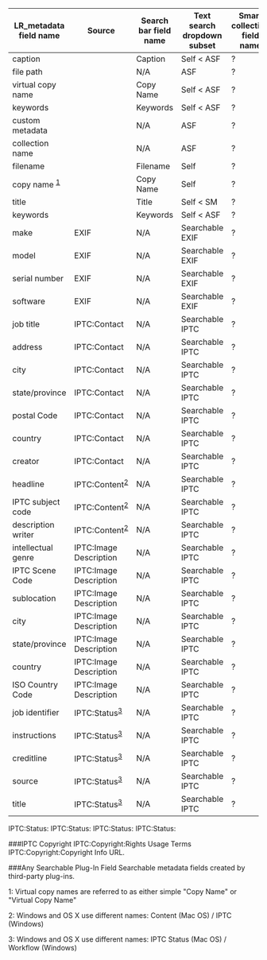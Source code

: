 |LR_metadata field name| Source | Search bar field name | Text search dropdown subset | Smart collection field name|
|---|---|---|---|---|
|caption||Caption|Self < ASF|?|
|file path||N/A|ASF|?|
|virtual copy name||Copy Name|Self < ASF|?|
|keywords||Keywords|Self < ASF|?|
|custom metadata||N/A|ASF|?|
|collection name||N/A|ASF|?|
|filename||Filename|Self|?|
|copy name <sup>[1](#myfootnote1)</sup>||Copy Name|Self|?|
|title||Title|Self < SM|?|
|keywords||Keywords|Self < ASF|?|
|make|EXIF|N/A|Searchable EXIF|?|
|model|EXIF|N/A|Searchable EXIF|?|
|serial number|EXIF|N/A|Searchable EXIF|?|
|software|EXIF|N/A|Searchable EXIF|?|
|job title|IPTC:Contact|N/A|Searchable IPTC|?|
|address|IPTC:Contact|N/A|Searchable IPTC|?|
|city|IPTC:Contact|N/A|Searchable IPTC|?|
|state/province|IPTC:Contact|N/A|Searchable IPTC|?|
|postal Code|IPTC:Contact|N/A|Searchable IPTC|?|
|country|IPTC:Contact|N/A|Searchable IPTC|?|
|creator|IPTC:Contact|N/A|Searchable IPTC|?|
|headline|IPTC:Content<sup>[2](#myfootnote2)</sup>|N/A|Searchable IPTC|?|
|IPTC subject code|IPTC:Content<sup>[2](#myfootnote2)</sup>|N/A|Searchable IPTC|?|
|description writer|IPTC:Content<sup>[2](#myfootnote2)</sup>|N/A|Searchable IPTC|?|
|intellectual genre|IPTC:Image Description|N/A|Searchable IPTC|?|
|IPTC Scene Code|IPTC:Image Description|N/A|Searchable IPTC|?|
|sublocation|IPTC:Image Description|N/A|Searchable IPTC|?|
|city|IPTC:Image Description|N/A|Searchable IPTC|?|
|state/province|IPTC:Image Description|N/A|Searchable IPTC|?|
|country|IPTC:Image Description|N/A|Searchable IPTC|?|
|ISO Country Code|IPTC:Image Description|N/A|Searchable IPTC|?|
|job identifier|IPTC:Status<sup>[3](#myfootnote3)</sup>|N/A|Searchable IPTC|?|
|instructions|IPTC:Status<sup>[3](#myfootnote3)</sup>|N/A|Searchable IPTC|?|
|creditline|IPTC:Status<sup>[3](#myfootnote3)</sup>|N/A|Searchable IPTC|?|
|source|IPTC:Status<sup>[3](#myfootnote3)</sup>|N/A|Searchable IPTC|?|
|title|IPTC:Status<sup>[3](#myfootnote3)</sup>|N/A|Searchable IPTC|?|

IPTC:Status:
IPTC:Status:
IPTC:Status:
IPTC:Status:

###IPTC Copyright
IPTC:Copyright:Rights Usage Terms
IPTC:Copyright:Copyright Info URL.

###Any Searchable Plug-In Field
Searchable metadata fields created by third-party plug-ins.


<a name="myfootnote1">1</a>: Virtual copy names are referred to as either simple "Copy Name" or "Virtual Copy Name"

<a name="myfootnote2">2</a>: Windows and OS X use different names: Content (Mac OS) / IPTC (Windows)

<a name="myfootnote3">3</a>: Windows and OS X use different names: IPTC Status (Mac OS) / Workflow (Windows)
